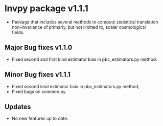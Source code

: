 # Invpy package v1.1.1

- Package that includes several methods to compute statistical translation non-invariance of primarly, but not limitted to, scalar
cosmological fields.

## Major Bug fixes v1.1.0

- Fixed second and first kind estimator bias in pbc_estimators.py method.

## Minor Bug fixes v1.1.1

- Fixed second kind estimator bias in pbc_estimators.py method;
- Fixed bugs on common.py.

## Updates

- No new features up to date.



